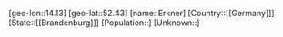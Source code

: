 ﻿---
location: [52.43,14.13]
type: City
tags:
- geo/City


SpocWebEntityId: 30052
isDeleted: false
confidential: public

---
[geo-lon::14.13]
[geo-lat::52.43]
[name::Erkner]
[Country::[[Germany]]]
[State::[[Brandenburg]]]
[Population::]
[Unknown::]

